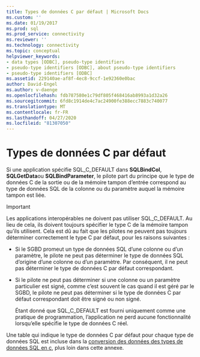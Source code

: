 ```yaml
---
title: Types de données C par défaut | Microsoft Docs
ms.custom: ''
ms.date: 01/19/2017
ms.prod: sql
ms.prod_service: connectivity
ms.reviewer: ''
ms.technology: connectivity
ms.topic: conceptual
helpviewer_keywords:
- data types [ODBC], pseudo-type identifiers
- pseudo-type identifiers [ODBC], about pseudo-type identifiers
- pseudo-type identifiers [ODBC]
ms.assetid: 229140ae-af8f-4ec8-9ccf-1e92360e0bac
author: David-Engel
ms.author: v-daenge
ms.openlocfilehash: fdb787580e1c79df805f468416ab8993a1d32a26
ms.sourcegitcommit: 6fd8c1914de4c7ac24900fe388ecc7883c740077
ms.translationtype: MT
ms.contentlocale: fr-FR
ms.lasthandoff: 04/27/2020
ms.locfileid: "81307050"
---
```

# <a name="default-c-data-types"></a>Types de données C par défaut
Si une application spécifie SQL_C_DEFAULT dans **SQLBindCol**, **SQLGetData**ou **SQLBindParameter**, le pilote part du principe que le type de données C de la sortie ou de la mémoire tampon d’entrée correspond au type de données SQL de la colonne ou du paramètre auquel la mémoire tampon est liée.  
  
> [!IMPORTANT]  
>  Les applications interopérables ne doivent pas utiliser SQL_C_DEFAULT. Au lieu de cela, ils doivent toujours spécifier le type C de la mémoire tampon qu’ils utilisent. Cela est dû au fait que les pilotes ne peuvent pas toujours déterminer correctement le type C par défaut, pour les raisons suivantes :  
  
-   Si le SGBD promeut un type de données SQL d’une colonne ou d’un paramètre, le pilote ne peut pas déterminer le type de données SQL d’origine d’une colonne ou d’un paramètre. Par conséquent, il ne peut pas déterminer le type de données C par défaut correspondant.  
  
-   Si le pilote ne peut pas déterminer si une colonne ou un paramètre particulier est signé, comme c’est souvent le cas quand il est géré par le SGBD, le pilote ne peut pas déterminer si le type de données C par défaut correspondant doit être signé ou non signé.  
  
     Étant donné que SQL_C_DEFAULT est fourni uniquement comme une pratique de programmation, l’application ne perd aucune fonctionnalité lorsqu’elle spécifie le type de données C réel.  
  
 Une table qui indique le type de données C par défaut pour chaque type de données SQL est incluse dans la [conversion des données des types de données SQL en c](../../../odbc/reference/appendixes/converting-data-from-sql-to-c-data-types.md), plus loin dans cette annexe.
